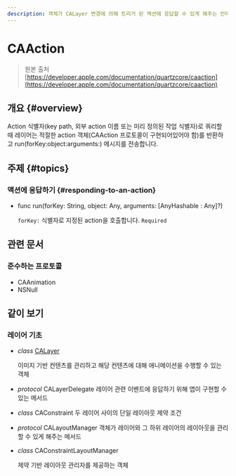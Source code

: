 ```yaml
---
description: 객체가 CALayer 변경에 의해 트리거 된 액션에 응답할 수 있게 해주는 인터페이스
---
```


# CAAction

> 원본 출처  
> [https://developer.apple.com/documentation/quartzcore/caaction](https://developer.apple.com/documentation/quartzcore/caaction)

## 개요 {#overview}

Action 식별자\(key path, 외부 action 이름 또는 미리 정의된 작업 식별자\)로 쿼리할 때 레이어는 적절한 action 객체\(CAAction 프로토콜이 구현되어있어야 함\)를 반환하고 run\(forKey:object:arguments:\) 메시지를 전송합니다.

## 주제 {#topics}

### 액션에 응답하기 {#responding-to-an-action}

* func run\(forKey: String, object: Any, arguments: \[AnyHashable : Any\]?\)

  `forKey:` 식별자로 지정된 action을 호출합니다. `Required`

## 관련 문서

### 준수하는 프로토콜

* CAAnimation
* NSNull

## 같이 보기

### 레이어 기초

* _class_ [CALayer](calayer.md)

  이미지 기반 컨텐츠를 관리하고 해당 컨텐츠에 대해 애니메이션을 수행할 수 있는 객체

* _protocol_ CALayerDelegate 레이어 관련 이벤트에 응답하기 위해 앱이 구현할 수 있는 메서드
* _class_ CAConstraint 두 레이어 사이의 단일 레이아웃 제약 조건
* _protocol_ CALayoutManager 객체가 레이어와 그 하위 레이어의 레이아웃을 관리할 수 있게 해주는 메서드
* _class_ CAConstraintLayoutManager

  제약 기반 레이아웃 관리자를 제공하는 객체



